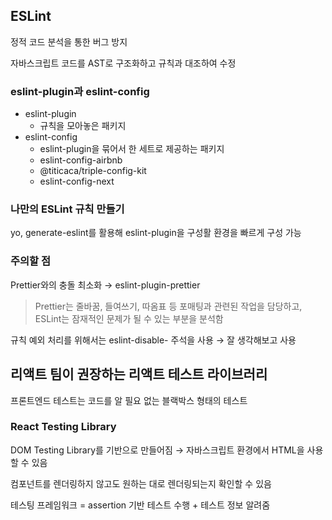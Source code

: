 ## ESLint

정적 코드 분석을 통한 버그 방지

자바스크립트 코드를 AST로 구조화하고 규칙과 대조하여 수정

### eslint-plugin과 eslint-config

- eslint-plugin
    - 규칙을 모아놓은 패키지
- eslint-config
    - eslint-plugin을 묶어서 한 세트로 제공하는 패키지
    - eslint-config-airbnb
    - @titicaca/triple-config-kit
    - eslint-config-next

### 나만의 ESLint 규칙 만들기

yo, generate-eslint를 활용해 eslint-plugin을 구성활 환경을 빠르게 구성 가능

### 주의할 점

Prettier와의 충돌 최소화 → eslint-plugin-prettier

> Prettier는 줄바꿈, 들여쓰기, 따옴표 등 포매팅과 관련된 작업을 담당하고, ESLint는 잠재적인 문제가 될 수 있는 부분을 분석함
> 

규칙 예외 처리를 위해서는 eslint-disable- 주석을 사용 → 잘 생각해보고 사용

## 리액트 팀이 권장하는 리액트 테스트 라이브러리

프론트엔드 테스트는 코드를 알 필요 없는 블랙박스 형태의 테스트

### React Testing Library

DOM Testing Library를 기반으로 만들어짐 → 자바스크립트 환경에서 HTML을 사용할 수 있음

컴포넌트를 렌더링하지 않고도 원하는 대로 렌더링되는지 확인할 수 있음

테스팅 프레임워크 = assertion 기반 테스트 수행 + 테스트 정보 알려줌
